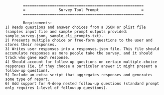 

            ======================================================
            =               Survey Tool Prompt                   =
            ======================================================

            Requirements:
    1) Reads questions and answer choices from a JSON or plist file (samples input file and sample prompt outputs provided: sample_survey.json, sample_cli_prompts.txt).
    2) Presents multiple choice or free-form questions to the user and stores their responses.
    3) Writes user responses into a responses.json file. This file should accumulate responses as more people take the survey, and it should track who gave each response.
    4) Should account for follow-up questions on certain multiple-choice responses (ie, if they choose a particular answer it might present a follow-up question).
    5) Include an extra script that aggregates responses and generates some type of report.
    6) Add support for N-deep nested follow-up questions (standard prompt only requires 1-level of follow-up questions).
